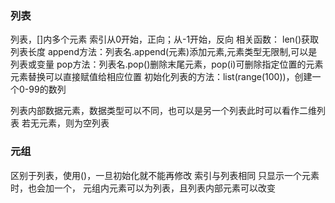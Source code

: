 ### 列表
列表，[]内多个元素
索引从0开始，正向；从-1开始，反向
相关函数：
len()获取列表长度
append方法：列表名.append(元素)添加元素,元素类型无限制,可以是列表或变量
pop方法：列表名.pop()删除末尾元素，pop(i)可删除指定位置的元素
元素替换可以直接赋值给相应位置
初始化列表的方法：list(range(100))，创建一个0-99的数列

列表内部数据元素，数据类型可以不同，也可以是另一个列表此时可以看作二维列表
若无元素，则为空列表

### 元组
区别于列表，使用()，一旦初始化就不能再修改
索引与列表相同
只显示一个元素时，也会加一个，
元组内元素可以为列表，且列表内部元素可以改变
